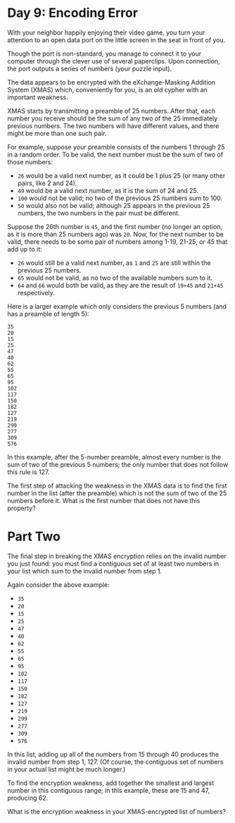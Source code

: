 Day 9: Encoding Error
=====================

With your neighbor happily enjoying their video game, you turn your attention to an open data port on the little screen
in the seat in front of you.

Though the port is non-standard, you manage to connect it to your computer through the clever use of several paperclips.
Upon connection, the port outputs a series of numbers (your puzzle input).

The data appears to be encrypted with the eXchange-Masking Addition System (XMAS) which, conveniently for you, is an old
cypher with an important weakness.

XMAS starts by transmitting a preamble of 25 numbers. After that, each number you receive should be the sum of any two
of the 25 immediately previous numbers. The two numbers will have different values, and there might be more than one
such pair.

For example, suppose your preamble consists of the numbers 1 through 25 in a random order. To be valid, the next number
must be the sum of two of those numbers:

* ``26`` would be a valid next number, as it could be 1 plus 25 (or many other pairs, like 2 and 24).
* ``49`` would be a valid next number, as it is the sum of 24 and 25.
* ``100`` would not be valid; no two of the previous 25 numbers sum to 100.
* ``50`` would also not be valid; although 25 appears in the previous 25 numbers, the two numbers in the pair must be
  different.

Suppose the 26th number is ``45``, and the first number (no longer an option, as it is more than 25 numbers ago)
was ``20``. Now, for the next number to be valid, there needs to be some pair of numbers among 1-19, 21-25, or 45 that
add up to it:

* ``26`` would still be a valid next number, as ``1`` and ``25`` are still within the previous 25 numbers.
* ``65`` would not be valid, as no two of the available numbers sum to it.
* ``64`` and ``66`` would both be valid, as they are the result of ``19+45`` and ``21+45`` respectively.

Here is a larger example which only considers the previous 5 numbers (and has a preamble of length 5):

    35
    20
    15
    25
    47
    40
    62
    55
    65
    95
    102
    117
    150
    182
    127
    219
    299
    277
    309
    576

In this example, after the 5-number preamble, almost every number is the sum of two of the previous 5 numbers; the only
number that does not follow this rule is 127.

The first step of attacking the weakness in the XMAS data is to find the first number in the list (after the preamble)
which is not the sum of two of the 25 numbers before it. What is the first number that does not have this property?


Part Two
==

The final step in breaking the XMAS encryption relies on the invalid number you just found: you must find a contiguous
set of at least two numbers in your list which sum to the invalid number from step 1.

Again consider the above example:

* `35`
* `20`
* `15`
* `25`
* `47`
* `40`
* `62`
* `55`
* `65`
* `95`
* `102`
* `117`
* `150`
* `182`
* `127`
* `219`
* `299`
* `277`
* `309`
* `576`

In this list, adding up all of the numbers from 15 through 40 produces the invalid number from step 1, 127. (Of course,
the contiguous set of numbers in your actual list might be much longer.)

To find the encryption weakness, add together the smallest and largest number in this contiguous range; in this example,
these are 15 and 47, producing 62.

What is the encryption weakness in your XMAS-encrypted list of numbers?
